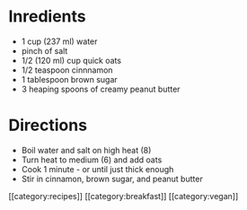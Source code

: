 # Inredients

* 1 cup (237 ml) water
* pinch of salt
* 1/2 (120 ml) cup quick oats
* 1/2 teaspoon cinnnamon 
* 1 tablespoon brown sugar
* 3 heaping spoons of creamy peanut butter

# Directions

* Boil water and salt on high heat (8)
* Turn heat to medium (6) and add oats 
* Cook 1 minute - or until just thick enough
* Stir in cinnamon, brown sugar, and peanut butter 

[[category:recipes]] [[category:breakfast]] [[category:vegan]]